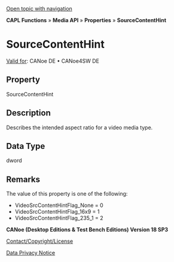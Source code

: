 [Open topic with navigation](../../../../../CANoeDEFamily.htm#Topics/CAPLFunctions/Media/Properties/CAPLfunctionSourceContentHint.md)

**CAPL Functions** » **Media API** » **Properties** » **SourceContentHint**

# SourceContentHint

[Valid for](../../../Shared/FeatureAvailability.md): CANoe DE • CANoe4SW DE

## Property

SourceContentHint

## Description

Describes the intended aspect ratio for a video media type.

## Data Type

dword

## Remarks

The value of this property is one of the following:

- VideoSrcContentHintFlag_None = 0
- VideoSrcContentHintFlag_16x9 = 1
- VideoSrcContentHintFlag_235_1 = 2

**CANoe (Desktop Editions & Test Bench Editions) Version 18 SP3**

[Contact/Copyright/License](../../../Shared/ContactCopyrightLicense.md)

[Data Privacy Notice](https://www.vector.com/int/en/company/get-info/privacy-policy/)

